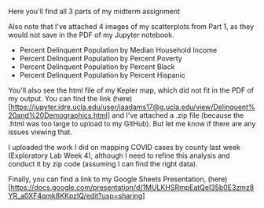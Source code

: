 Here you'll find all 3 parts of my midterm assignment


Also note that I've attached 4 images of my scatterplots from Part 1, as they would not save in the PDF of my Jupyter notebook.
* Percent Delinquent Population by Median Household Income 
* Percent Delinquent Population by Percent Poverty 
* Percent Delinquent Population by Percent Black
* Percent Delinquent Population by Percent Hispanic

You'll also see the html file of my Kepler map, which did not fit in the PDF of my output. You can find the link (here)[https://jupyter.idre.ucla.edu/user/jaadams17@g.ucla.edu/view/Delinquent%20and%20Demographics.html] and I've attached a .zip file (because the .html was too large to upload to my GitHub). But let me know if there are any issues viewing that. 

I uploaded the work I did on mapping COVID cases by county last week (Exploratory Lab Week 4), although I need to refine this analysis and conduct it by zip code (assuming I can find the right data). 

Finally, you can find a link to my Google Sheets Presentation, (here)[https://docs.google.com/presentation/d/1MULKHSRmpEatQeI35b0E3zmz8YR_a0XF4qmk8KKpzlQ/edit?usp=sharing]
